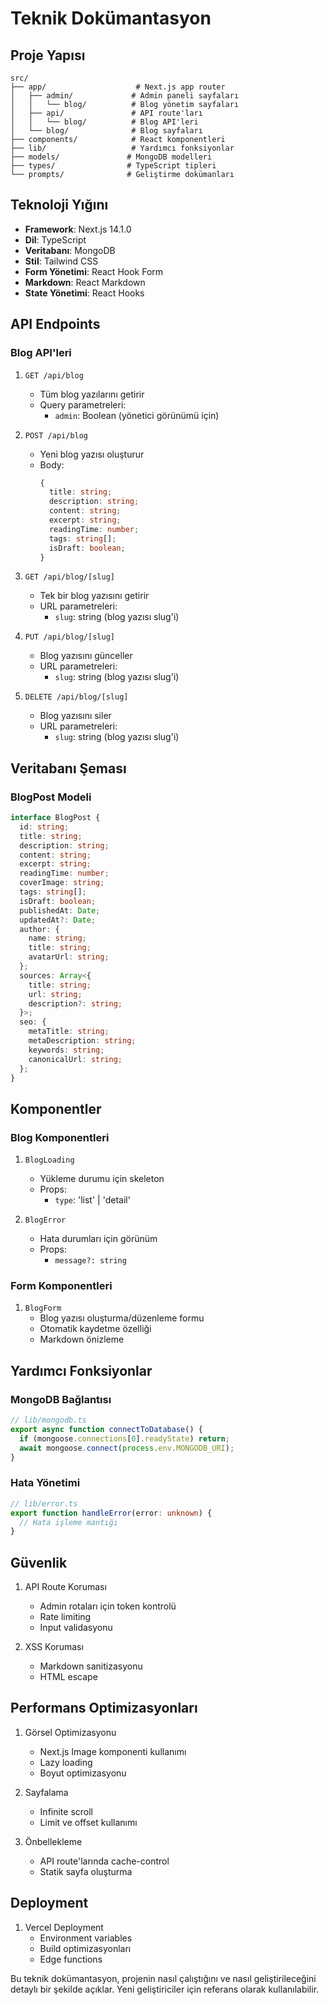# Teknik Dokümantasyon

## Proje Yapısı

```
src/
├── app/                    # Next.js app router
│   ├── admin/             # Admin paneli sayfaları
│   │   └── blog/          # Blog yönetim sayfaları
│   ├── api/               # API route'ları
│   │   └── blog/          # Blog API'leri
│   └── blog/              # Blog sayfaları
├── components/            # React komponentleri
├── lib/                   # Yardımcı fonksiyonlar
├── models/               # MongoDB modelleri
├── types/                # TypeScript tipleri
└── prompts/              # Geliştirme dokümanları
```

## Teknoloji Yığını

- **Framework**: Next.js 14.1.0
- **Dil**: TypeScript
- **Veritabanı**: MongoDB
- **Stil**: Tailwind CSS
- **Form Yönetimi**: React Hook Form
- **Markdown**: React Markdown
- **State Yönetimi**: React Hooks

## API Endpoints

### Blog API'leri

1. `GET /api/blog`
   - Tüm blog yazılarını getirir
   - Query parametreleri:
     - `admin`: Boolean (yönetici görünümü için)

2. `POST /api/blog`
   - Yeni blog yazısı oluşturur
   - Body:
     ```typescript
     {
       title: string;
       description: string;
       content: string;
       excerpt: string;
       readingTime: number;
       tags: string[];
       isDraft: boolean;
     }
     ```

3. `GET /api/blog/[slug]`
   - Tek bir blog yazısını getirir
   - URL parametreleri:
     - `slug`: string (blog yazısı slug'i)

4. `PUT /api/blog/[slug]`
   - Blog yazısını günceller
   - URL parametreleri:
     - `slug`: string (blog yazısı slug'i)

5. `DELETE /api/blog/[slug]`
   - Blog yazısını siler
   - URL parametreleri:
     - `slug`: string (blog yazısı slug'i)

## Veritabanı Şeması

### BlogPost Modeli

```typescript
interface BlogPost {
  id: string;
  title: string;
  description: string;
  content: string;
  excerpt: string;
  readingTime: number;
  coverImage: string;
  tags: string[];
  isDraft: boolean;
  publishedAt: Date;
  updatedAt?: Date;
  author: {
    name: string;
    title: string;
    avatarUrl: string;
  };
  sources: Array<{
    title: string;
    url: string;
    description?: string;
  }>;
  seo: {
    metaTitle: string;
    metaDescription: string;
    keywords: string;
    canonicalUrl: string;
  };
}
```

## Komponentler

### Blog Komponentleri

1. `BlogLoading`
   - Yükleme durumu için skeleton
   - Props:
     - `type`: 'list' | 'detail'

2. `BlogError`
   - Hata durumları için görünüm
   - Props:
     - `message?: string`

### Form Komponentleri

1. `BlogForm`
   - Blog yazısı oluşturma/düzenleme formu
   - Otomatik kaydetme özelliği
   - Markdown önizleme

## Yardımcı Fonksiyonlar

### MongoDB Bağlantısı

```typescript
// lib/mongodb.ts
export async function connectToDatabase() {
  if (mongoose.connections[0].readyState) return;
  await mongoose.connect(process.env.MONGODB_URI);
}
```

### Hata Yönetimi

```typescript
// lib/error.ts
export function handleError(error: unknown) {
  // Hata işleme mantığı
}
```

## Güvenlik

1. API Route Koruması
   - Admin rotaları için token kontrolü
   - Rate limiting
   - Input validasyonu

2. XSS Koruması
   - Markdown sanitizasyonu
   - HTML escape

## Performans Optimizasyonları

1. Görsel Optimizasyonu
   - Next.js Image komponenti kullanımı
   - Lazy loading
   - Boyut optimizasyonu

2. Sayfalama
   - Infinite scroll
   - Limit ve offset kullanımı

3. Önbellekleme
   - API route'larında cache-control
   - Statik sayfa oluşturma

## Deployment

1. Vercel Deployment
   - Environment variables
   - Build optimizasyonları
   - Edge functions

Bu teknik dokümantasyon, projenin nasıl çalıştığını ve nasıl geliştirileceğini detaylı bir şekilde açıklar. Yeni geliştiriciler için referans olarak kullanılabilir. 